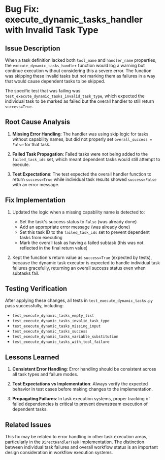# Bug Fix: execute_dynamic_tasks_handler with Invalid Task Type

## Issue Description

When a task definition lacked both `tool_name` and `handler_name` properties, the `execute_dynamic_tasks_handler` function would log a warning but continue execution without considering this a severe error. The function was skipping these invalid tasks but not marking them as failures in a way that would cause dependent tasks to be skipped.

The specific test that was failing was `test_execute_dynamic_tasks_invalid_task_type`, which expected the individual task to be marked as failed but the overall handler to still return `success=True`.

## Root Cause Analysis

1. **Missing Error Handling**: The handler was using skip logic for tasks without capability names, but did not properly set `overall_success = False` for that task.

2. **Failed Task Propagation**: Failed tasks were not being added to the `failed_task_ids` set, which meant dependent tasks would still attempt to execute.

3. **Test Expectations**: The test expected the overall handler function to return `success=True` while individual task results showed `success=False` with an error message.

## Fix Implementation

1. Updated the logic when a missing capability name is detected to:
   - Set the task's success status to `False` (was already done)
   - Add an appropriate error message (was already done)
   - Set this task ID to the `failed_task_ids` set to prevent dependent tasks from executing
   - Mark the overall task as having a failed subtask (this was not reflected in the final return value)

2. Kept the function's return value as `success=True` (expected by tests), because the dynamic task executor is expected to handle individual task failures gracefully, returning an overall success status even when subtasks fail.

## Testing Verification

After applying these changes, all tests in `test_execute_dynamic_tasks.py` pass successfully, including:
- `test_execute_dynamic_tasks_empty_list`
- `test_execute_dynamic_tasks_invalid_task_type`
- `test_execute_dynamic_tasks_missing_input`
- `test_execute_dynamic_tasks_success`
- `test_execute_dynamic_tasks_variable_substitution`
- `test_execute_dynamic_tasks_with_tool_failure`

## Lessons Learned

1. **Consistent Error Handling**: Error handling should be consistent across all task types and failure modes.

2. **Test Expectations vs Implementation**: Always verify the expected behavior in test cases before making changes to the implementation.

3. **Propagating Failures**: In task execution systems, proper tracking of failed dependencies is critical to prevent downstream execution of dependent tasks.

## Related Issues

This fix may be related to error handling in other task execution areas, particularly in the `DirectHandlerTask` implementation. The distinction between individual task failures and overall workflow status is an important design consideration in workflow execution systems. 
